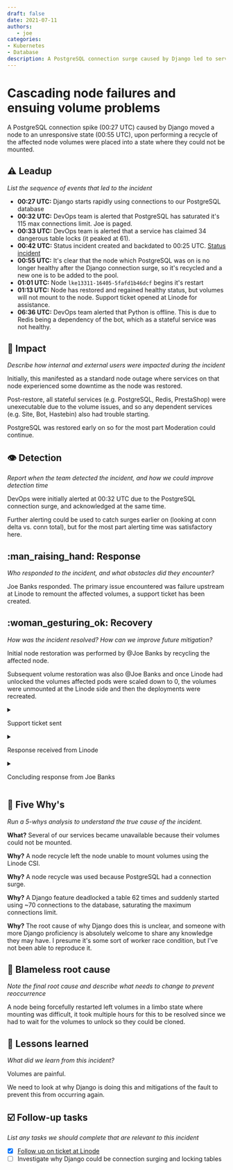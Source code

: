 ```yaml
---
draft: false
date: 2021-07-11
authors:
   - joe
categories:
- Kubernetes
- Database
description: A PostgreSQL connection surge caused by Django led to service unavailability.
---
```

# Cascading node failures and ensuing volume problems

A PostgreSQL connection spike (00:27 UTC) caused by Django moved a node
to an unresponsive state (00:55 UTC), upon performing a recycle of the
affected node volumes were placed into a state where they could not be
mounted.

<!-- more -->

## :warning: Leadup

*List the sequence of events that led to the incident*

- **00:27 UTC:** Django starts rapidly using connections to our
  PostgreSQL database
- **00:32 UTC:** DevOps team is alerted that PostgreSQL has saturated
  it's 115 max connections limit. Joe is paged.
- **00:33 UTC:** DevOps team is alerted that a service has claimed 34
  dangerous table locks (it peaked at 61).
- **00:42 UTC:** Status incident created and backdated to 00:25 UTC.
  [Status incident](https://status.pythondiscord.com/incident/92712)
- **00:55 UTC:** It's clear that the node which PostgreSQL was on is no
  longer healthy after the Django connection surge, so it's recycled and
  a new one is to be added to the pool.
- **01:01 UTC:** Node `lke13311-16405-5fafd1b46dcf` begins it's restart
- **01:13 UTC:** Node has restored and regained healthy status, but
  volumes will not mount to the node. Support ticket opened at Linode
  for assistance.
- **06:36 UTC:** DevOps team alerted that Python is offline. This is due
  to Redis being a dependency of the bot, which as a stateful service
  was not healthy.

## :flying_disc: Impact

*Describe how internal and external users were impacted during the
incident*

Initially, this manifested as a standard node outage where services on
that node experienced some downtime as the node was restored.

Post-restore, all stateful services (e.g. PostgreSQL, Redis, PrestaShop)
were unexecutable due to the volume issues, and so any dependent
services (e.g. Site, Bot, Hastebin) also had trouble starting.

PostgreSQL was restored early on so for the most part Moderation could
continue.

## :eye: Detection

*Report when the team detected the incident, and how we could improve
detection time*

DevOps were initially alerted at 00:32 UTC due to the PostgreSQL
connection surge, and acknowledged at the same time.

Further alerting could be used to catch surges earlier on (looking at
conn delta vs. conn total), but for the most part alerting time was
satisfactory here.

## :man_raising_hand: Response

*Who responded to the incident, and what obstacles did they encounter?*

Joe Banks responded. The primary issue encountered was failure upstream
at Linode to remount the affected volumes, a support ticket has been
created.

## :woman_gesturing_ok: Recovery

*How was the incident resolved? How can we improve future mitigation?*

Initial node restoration was performed by @Joe Banks by recycling the
affected node.

Subsequent volume restoration was also @Joe Banks and once Linode had
unlocked the volumes affected pods were scaled down to 0, the volumes
were unmounted at the Linode side and then the deployments were
recreated.

<details markdown>

<summary>

Support ticket sent

</summary>

Good evening,

We experienced a resource surge on one of our Kubernetes nodes at 00:32
UTC, causing a node to go unresponsive. To mitigate problems here the
node was recycled and began restarting at 1:01 UTC.

The node has now rejoined the ring and started picking up services, but
volumes will not attach to it, meaning pods with stateful storage will
not start.

An example events log for one such pod:

    Type     Reason       Age    From               Message
    ----     ------       ----   ----               -------
    Normal   Scheduled    2m45s  default-scheduler  Successfully assigned default/redis-599887d778-wggbl to lke13311-16405-5fafd1b46dcf
    Warning  FailedMount  103s   kubelet            MountVolume.MountDevice failed for volume "pvc-bb1d06139b334c1f" : rpc error: code = Internal desc = Unable to find device path out of attempted paths: [/dev/disk/by-id/linode-pvcbb1d06139b334c1f /dev/disk/by-id/scsi-0Linode_Volume_pvcbb1d06139b334c1f]
    Warning  FailedMount  43s    kubelet            Unable to attach or mount volumes: unmounted volumes=[redis-data-volume], unattached volumes=[kube-api-access-6wwfs redis-data-volume redis-config-volume]: timed out waiting for the condition

I've been trying to manually resolve this through the Linode Web UI but
get presented with attachment errors upon doing so. Please could you
advise on the best way forward to restore Volumes & Nodes to a
functioning state? As far as I can see there is something going on
upstream since the Linode UI presents these nodes as mounted however as
shown above LKE nodes are not locating them, there is also a few failed
attachment logs in the Linode Audit Log.

Thanks,

Joe

</details>

<details markdown>

<summary>

Response received from Linode

</summary>

Hi Joe,

> Were there any known issues with Block Storage in Frankfurt today?

Not today, though there were service issues reported for Block Storage
and LKE in Frankfurt on July 8 and 9:

- [Service Issue - Block Storage - EU-Central
  (Frankfurt)](https://status.linode.com/incidents/pqfxl884wbh4)
- [Service Issue - Linode Kubernetes Engine
  -Frankfurt](https://status.linode.com/incidents/13fpkjd32sgz)

There was also an API issue reported on the 10th (resolved on the 11th),
mentioned here:

- [Service Issue - Cloud Manager and
  API](https://status.linode.com/incidents/vhjm0xpwnnn5)

Regarding the specific error you were receiving:

> `Unable to find device path out of attempted paths`

I'm not certain it's specifically related to those Service Issues,
considering this isn't the first time a customer has reported this error
in their LKE logs. In fact, if I recall correctly, I've run across this
before too, since our volumes are RWO and I had too many replicas in my
deployment that I was trying to attach to, for example.

> is this a known bug/condition that occurs with Linode CSI/LKE?

From what I understand, yes, this is a known condition that crops up
from time to time, which we are tracking. However, since there is a
workaround at the moment (e.g. - "After some more manual attempts to fix
things, scaling down deployments, unmounting at Linode and then scaling
up the deployments seems to have worked and all our services have now
been restored."), there is no ETA for addressing this. With that said,
I've let our Storage team know that you've run into this, so as to draw
further attention to it.

If you have any further questions or concerns regarding this, let us
know.

Best regards, [Redacted]

Linode Support Team

</details>

<details markdown>

<summary>

Concluding response from Joe Banks

</summary>

Hey [Redacted]!

Thanks for the response. We ensure that stateful pods only ever have one
volume assigned to them, either with a single replica deployment or a
statefulset. It appears that the error generally manifests when a
deployment is being migrated from one node to another during a redeploy,
which makes sense if there is some delay on the unmount/remount.

Confusion occurred because Linode was reporting the volume as attached
when the node had been recycled, but I assume that was because the node
did not cleanly shutdown and therefore could not cleanly unmount
volumes.

We've not seen any resurgence of such issues, and we'll address the
software fault which overloaded the node which will helpfully mitigate
such problems in the future.

Thanks again for the response, have a great week!

Best,

Joe

</details>

## :mag_right: Five Why's

*Run a 5-whys analysis to understand the true cause of the incident.*

**What?** Several of our services became unavailable because their volumes could
not be mounted.

**Why?** A node recycle left the node unable to mount volumes using the Linode
CSI.

**Why?** A node recycle was used because PostgreSQL had a connection surge.

**Why?** A Django feature deadlocked a table 62 times and suddenly started using
~70 connections to the database, saturating the maximum connections
limit.

**Why?** The root cause of why Django does this is unclear, and someone with more
Django proficiency is absolutely welcome to share any knowledge they may
have. I presume it's some sort of worker race condition, but I've not
been able to reproduce it.

## :seedling: Blameless root cause

*Note the final root cause and describe what needs to change to prevent
reoccurrence*

A node being forcefully restarted left volumes in a limbo state where
mounting was difficult, it took multiple hours for this to be resolved
since we had to wait for the volumes to unlock so they could be cloned.

## :thinking: Lessons learned

*What did we learn from this incident?*

Volumes are painful.

We need to look at why Django is doing this and mitigations of the fault
to prevent this from occurring again.

## :ballot_box_with_check: Follow-up tasks

*List any tasks we should complete that are relevant to this incident*

- [x] [Follow up on ticket at
  Linode](https://www.notion.so/Cascading-node-failures-and-ensuing-volume-problems-1c6cfdfcadfc4422b719a0d7a4cc5001)
- [ ] Investigate why Django could be connection surging and locking
  tables
